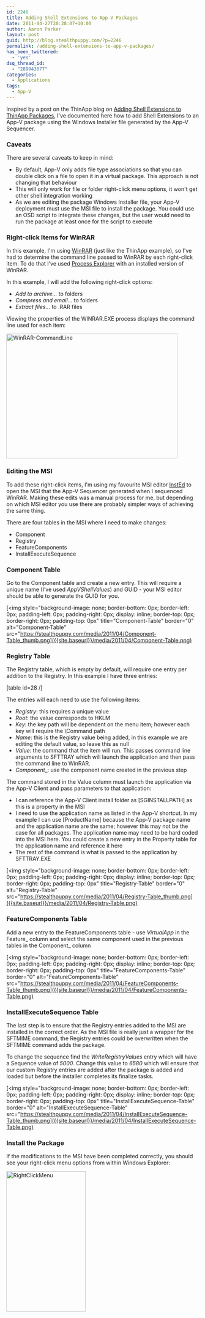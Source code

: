 ```yaml
---
id: 2246
title: Adding Shell Extensions to App-V Packages
date: 2011-04-27T20:28:07+10:00
author: Aaron Parker
layout: post
guid: http://blog.stealthpuppy.com/?p=2246
permalink: /adding-shell-extensions-to-app-v-packages/
has_been_twittered:
  - 'yes'
dsq_thread_id:
  - "289943077"
categories:
  - Applications
tags:
  - App-V
---
```

Inspired by a post on the ThinApp blog on [Adding Shell Extensions to ThinApp Packages](http://blogs.vmware.com/thinapp/2011/04/adding-shell-extensions-to-thinapp-packages.html), I've documented here how to add Shell Extensions to an App-V package using the Windows Installer file generated by the App-V Sequencer.

### Caveats

There are several caveats to keep in mind:

  * By default, App-V only adds file type associations so that you can double click on a file to open it in a virtual package. This approach is not changing that behaviour
  * This will only work for file or folder right-click menu options, it won't get other shell integration working
  * As we are editing the package Windows Installer file, your App-V deployment must use the MSI file to install the package. You could use an OSD script to integrate these changes, but the user would need to run the package at least once for the script to execute

### Right-click Items for WinRAR

In this example, I'm using [WinRAR](http://www.rarlab.com/download.htm) (just like the ThinApp example), so I've had to determine the command line passed to WinRAR by each right-click item. To do that I've used [Process Explorer](http://technet.microsoft.com/en-us/sysinternals/bb896653) with an installed version of WinRAR.

In this example, I will add the following right-click options:

  * _Add to archive..._ to folders
  * _Compress and email..._ to folders
  * _Extract files..._ to .RAR files

Viewing the properties of the WINRAR.EXE process displays the command line used for each item:

<img style="background-image: none; border-bottom: 0px; border-left: 0px; padding-left: 0px; padding-right: 0px; display: inline; border-top: 0px; border-right: 0px; padding-top: 0px" title="WinRAR-CommandLine" border="0" alt="WinRAR-CommandLine" src="https://stealthpuppy.com/media/2011/04/WinRAR-CommandLine.png" width="447" height="326" /> 

### Editing the MSI

To add these right-click items, I'm using my favourite MSI editor [InstEd](http://www.instedit.com/) to open the MSI that the App-V Sequencer generated when I sequenced WinRAR. Making these edits was a manual process for me, but depending on which MSI editor you use there are probably simpler ways of achieving the same thing.

There are four tables in the MSI where I need to make changes:

  * Component
  * Registry
  * FeatureComponents
  * InstallExecuteSequence

### Component Table

Go to the Component table and create a new entry. This will require a unique name (I’ve used _AppVShellValues_) and GUID - your MSI editor should be able to generate the GUID for you.

[<img style="background-image: none; border-bottom: 0px; border-left: 0px; padding-left: 0px; padding-right: 0px; display: inline; border-top: 0px; border-right: 0px; padding-top: 0px" title="Component-Table" border="0" alt="Component-Table" src="https://stealthpuppy.com/media/2011/04/Component-Table_thumb.png]({{site.baseurl}}/media/2011/04/Component-Table.png)

### Registry Table

The Registry table, which is empty by default, will require one entry per addition to the Registry. In this example I have three entries:

[table id=28 /]

The entries will each need to use the following items:

  * _Registry_: this requires a unique value
  * _Root_: the value corresponds to HKLM
  * _Key_: the key path will be dependent on the menu item; however each key will require the \Command path
  * _Name_: this is the Registry value being added, in this example we are editing the default value, so leave this as null
  * _Value_: the command that the item will run. This passes command line arguments to SFTTRAY which will launch the application and then pass the command line to WinRAR. 
  * _Component__: use the component name created in the previous step

The command stored in the Value column must launch the application via the App-V Client and pass parameters to that application:

  * I can reference the App-V Client install folder as [SGINSTALLPATH] as this is a property in the MSI
  * I need to use the application name as listed in the App-V shortcut. In my example I can use [ProductName] because the App-V package name and the application name are the same; however this may not be the case for all packages. The application name may need to be hard coded into the MSI here. You could create a new entry in the Property table for the application name and reference it here
  * The rest of the command is what is passed to the application by SFTTRAY.EXE

[<img style="background-image: none; border-bottom: 0px; border-left: 0px; padding-left: 0px; padding-right: 0px; display: inline; border-top: 0px; border-right: 0px; padding-top: 0px" title="Registry-Table" border="0" alt="Registry-Table" src="https://stealthpuppy.com/media/2011/04/Registry-Table_thumb.png]({{site.baseurl}}/media/2011/04/Registry-Table.png)

### FeatureComponents Table

Add a new entry to the FeatureComponents table - use _VirtualApp_ in the Feature_ column and select the same component used in the previous tables in the Component_ column

[<img style="background-image: none; border-bottom: 0px; border-left: 0px; padding-left: 0px; padding-right: 0px; display: inline; border-top: 0px; border-right: 0px; padding-top: 0px" title="FeatureComponents-Table" border="0" alt="FeatureComponents-Table" src="https://stealthpuppy.com/media/2011/04/FeatureComponents-Table_thumb.png]({{site.baseurl}}/media/2011/04/FeatureComponents-Table.png)

### InstallExecuteSequence Table

The last step is to ensure that the Registry entries added to the MSI are installed in the correct order. As the MSI file is really just a wrapper for the SFTMIME command, the Registry entries could be overwritten when the SFTMIME command adds the package.

To change the sequence find the _WriteRegistryValues_ entry which will have a Sequence value of _5000_. Change this value to _6580_ which will ensure that our custom Registry entries are added after the package is added and loaded but before the installer completes its finalize tasks.

[<img style="background-image: none; border-bottom: 0px; border-left: 0px; padding-left: 0px; padding-right: 0px; display: inline; border-top: 0px; border-right: 0px; padding-top: 0px" title="InstallExecuteSequence-Table" border="0" alt="InstallExecuteSequence-Table" src="https://stealthpuppy.com/media/2011/04/InstallExecuteSequence-Table_thumb.png]({{site.baseurl}}/media/2011/04/InstallExecuteSequence-Table.png)

### Install the Package

If the modifications to the MSI have been completed correctly, you should see your right-click menu options from within Windows Explorer:

<img style="background-image: none; border-bottom: 0px; border-left: 0px; padding-left: 0px; padding-right: 0px; display: inline; border-top: 0px; border-right: 0px; padding-top: 0px" title="RightClickMenu" border="0" alt="RightClickMenu" src="https://stealthpuppy.com/media/2011/04/RightClickMenu.png" width="207" height="367" />